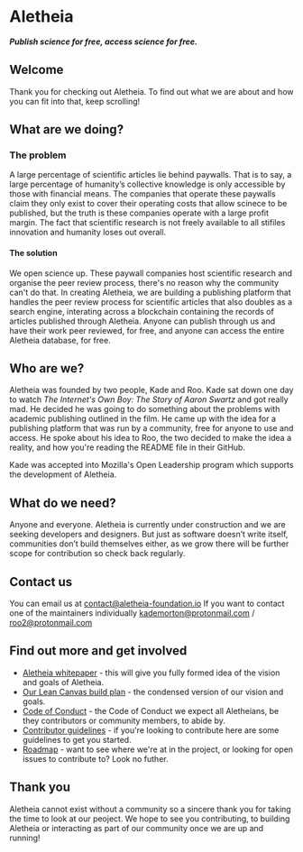 # Aletheia

_**Publish science for free, access science for free.**_

## Welcome

Thank you for checking out Aletheia. To find out what we are about and how you can fit into that, keep scrolling!

## What are we doing?

### The problem

A large percentage of scientific articles lie behind paywalls. That is to say, a large percentage of humanity’s collective knowledge is only accessible by those with financial means. The companies that operate these paywalls claim they only exist to cover their operating costs that allow scinece to be published, but the truth is these companies operate with a large profit margin. The fact that scientific research is not freely available to all stifiles innovation and humanity loses out overall.

#### The solution

We open science up. These paywall companies host scientific research and organise the peer review process, there's no reason why the community can't do that. In creating Aletheia, we are building a publishing platform that handles the peer review process for scientific articles that also doubles as a search engine, interating across a blockchain containing the records of articles published through Aletheia. Anyone can publish through us and have their work peer reviewed, for free, and anyone can access the entire Aletheia database, for free. 

## Who are we?

Aletheia was founded by two people, Kade and Roo. Kade sat down one day to watch _The Internet's Own Boy: The Story of Aaron Swartz_ and got really mad. He decided he was going to do something about the problems with academic publishing outlined in the film. He came up with the idea for a publishing platform that was run by a community, free for anyone to use and access. He spoke about his idea to Roo, the two decided to make the idea a reality, and how you're reading the README file in their GitHub.

Kade was accepted into Mozilla's Open Leadership program which supports the development of Aletheia.

## What do we need?

Anyone and everyone. Aletheia is currently under construction and we are seeking developers and designers. But just as software doesn’t write itself, communities don’t build themselves either, as we grow there will be further scope for contribution so check back regularly.

## Contact us

You can email us at contact@aletheia-foundation.io If you want to contact one of the maintainers individually kademorton@protonmail.com / roo2@protonmail.com 

## Find out more and get involved

* [Aletheia whitepaper](https://github.com/aletheia-foundation/whitepaper) - this will give you fully formed idea of the vision and goals of Aletheia.
* [Our Lean Canvas build plan](https://docs.google.com/presentation/d/1Joti0YzRRg9qDcwiIjfHtvckJNUCguQJol9K22GriFE/edit#slide=id.p) - the condensed version of our vision and goals.
* [Code of Conduct](https://github.com/aletheia-foundation/admin/blob/master/CODE-OF-CONDUCT.md) - the Code of Conduct we expect all Aletheians, be they contributors or community members, to abide by.
* [Contributor guidelines](https://github.com/aletheia-foundation/admin/blob/master/CONTRIBUTOR-GUIDELINES.md) - if you're looking to contribute here are some guidelines to get you started.
* [Roadmap](https://github.com/aletheia-foundation/admin/blob/master/ROADMAP.md) - want to see where we're at in the project, or looking for open issues to contribute to? Look no futher.

## Thank you

Aletheia cannot exist without a community so a sincere thank you for taking the time to look at our peoject. We hope to see you contributing, to building Aletheia or interacting as part of our community once we are up and running!
